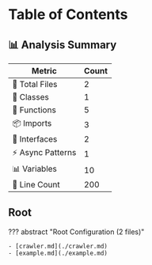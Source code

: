 # Table of Contents

## 📊 Analysis Summary 

| Metric | Count |
|--------|-------|
| 📁 Total Files | 2 |
| 🧱 Classes | 1 |
| 🔧 Functions | 5 |
| 📦 Imports | 3 |
| 📐 Interfaces | 2 |
| ⚡ Async Patterns | 1 |
| 📊 Variables | 10 |
| 🔢 Line Count | 200 |



## Root

??? abstract "Root Configuration (2 files)"

    - [crawler.md](./crawler.md)
    - [example.md](./example.md)
